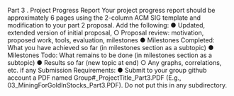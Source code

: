 Part 3 .
Project Progress Report
Your project progress report should be approximately 6 pages using the 2-column ACM SIG
template and modification to your part 2 proposal. Add the following:
● Updated, extended version of initial proposal,
○ Proposal review: motivation, proposed work, tools, evaluation, milestones
● Milestones Completed: What you have achieved so far (in milestones section as a
subtopic)
● Milestones Todo: What remains to be done (in milestones section as a subtopic)
● Results so far (new topic at end)
○ Any graphs, correlations, etc. if any
Submission Requirements:
● Submit to your group github account a PDF named Group#\_ProjectTitle_Part3.PDF
(E.g., 03_MiningForGoldInStocks_Part3.PDF). Do not put this in any subdirectory.
